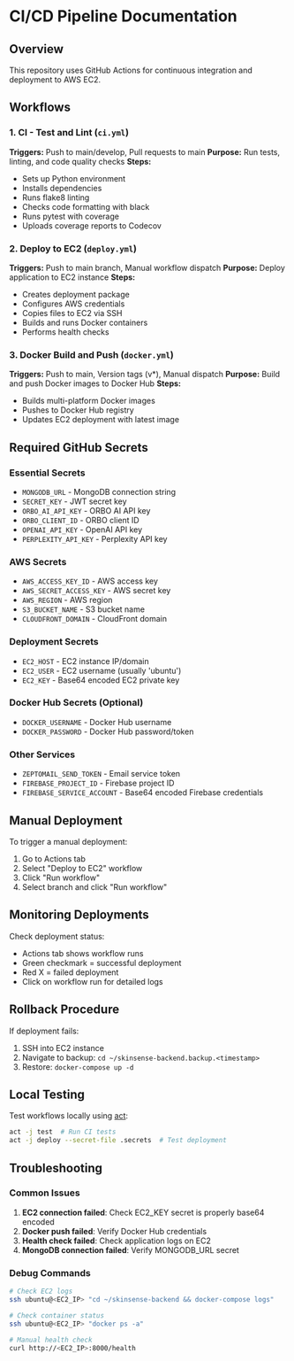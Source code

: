 # CI/CD Pipeline Documentation

## Overview
This repository uses GitHub Actions for continuous integration and deployment to AWS EC2.

## Workflows

### 1. CI - Test and Lint (`ci.yml`)
**Triggers:** Push to main/develop, Pull requests to main
**Purpose:** Run tests, linting, and code quality checks
**Steps:**
- Sets up Python environment
- Installs dependencies
- Runs flake8 linting
- Checks code formatting with black
- Runs pytest with coverage
- Uploads coverage reports to Codecov

### 2. Deploy to EC2 (`deploy.yml`)
**Triggers:** Push to main branch, Manual workflow dispatch
**Purpose:** Deploy application to EC2 instance
**Steps:**
- Creates deployment package
- Configures AWS credentials
- Copies files to EC2 via SSH
- Builds and runs Docker containers
- Performs health checks

### 3. Docker Build and Push (`docker.yml`)
**Triggers:** Push to main, Version tags (v*), Manual dispatch
**Purpose:** Build and push Docker images to Docker Hub
**Steps:**
- Builds multi-platform Docker images
- Pushes to Docker Hub registry
- Updates EC2 deployment with latest image

## Required GitHub Secrets

### Essential Secrets
- `MONGODB_URL` - MongoDB connection string
- `SECRET_KEY` - JWT secret key
- `ORBO_AI_API_KEY` - ORBO AI API key
- `ORBO_CLIENT_ID` - ORBO client ID
- `OPENAI_API_KEY` - OpenAI API key
- `PERPLEXITY_API_KEY` - Perplexity API key

### AWS Secrets
- `AWS_ACCESS_KEY_ID` - AWS access key
- `AWS_SECRET_ACCESS_KEY` - AWS secret key
- `AWS_REGION` - AWS region
- `S3_BUCKET_NAME` - S3 bucket name
- `CLOUDFRONT_DOMAIN` - CloudFront domain

### Deployment Secrets
- `EC2_HOST` - EC2 instance IP/domain
- `EC2_USER` - EC2 username (usually 'ubuntu')
- `EC2_KEY` - Base64 encoded EC2 private key

### Docker Hub Secrets (Optional)
- `DOCKER_USERNAME` - Docker Hub username
- `DOCKER_PASSWORD` - Docker Hub password/token

### Other Services
- `ZEPTOMAIL_SEND_TOKEN` - Email service token
- `FIREBASE_PROJECT_ID` - Firebase project ID
- `FIREBASE_SERVICE_ACCOUNT` - Base64 encoded Firebase credentials

## Manual Deployment

To trigger a manual deployment:
1. Go to Actions tab
2. Select "Deploy to EC2" workflow
3. Click "Run workflow"
4. Select branch and click "Run workflow"

## Monitoring Deployments

Check deployment status:
- Actions tab shows workflow runs
- Green checkmark = successful deployment
- Red X = failed deployment
- Click on workflow run for detailed logs

## Rollback Procedure

If deployment fails:
1. SSH into EC2 instance
2. Navigate to backup: `cd ~/skinsense-backend.backup.<timestamp>`
3. Restore: `docker-compose up -d`

## Local Testing

Test workflows locally using [act](https://github.com/nektos/act):
```bash
act -j test  # Run CI tests
act -j deploy --secret-file .secrets  # Test deployment
```

## Troubleshooting

### Common Issues
1. **EC2 connection failed**: Check EC2_KEY secret is properly base64 encoded
2. **Docker push failed**: Verify Docker Hub credentials
3. **Health check failed**: Check application logs on EC2
4. **MongoDB connection failed**: Verify MONGODB_URL secret

### Debug Commands
```bash
# Check EC2 logs
ssh ubuntu@<EC2_IP> "cd ~/skinsense-backend && docker-compose logs"

# Check container status
ssh ubuntu@<EC2_IP> "docker ps -a"

# Manual health check
curl http://<EC2_IP>:8000/health
```